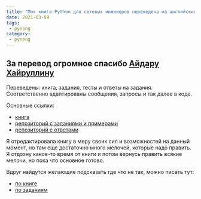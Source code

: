 ```yaml
---
title: "Моя книга Python для сетевых инженеров переведена на английский"
date: 2021-03-09
tags:
 - pyneng
category:
 - pyneng
---
```


## За перевод огромное спасибо [Айдару Хайруллину](https://www.linkedin.com/in/aidar-khairullin/)

Переведены: книга, задания, тесты и ответы на задания.
Соответственно адаптированы сообщения, запросы и так далее в коде.

Основные ссылки:

* [книга](https://pyneng.readthedocs.io/en/latest/contents.html)
* [репозиторий с заданиями и примерами](https://github.com/natenka/pyneng-examples-exercises-en/)
* [репозиторий с ответами](https://github.com/natenka/pyneng-answers-en/)

Я отредактировала книгу в меру своих сил и возможностей на данный момент,
но там еще достаточно много мелочей, которые надо править.
Я отдохну какое-то время от книги и потом вернусь править всякие мелочи,
но пока что основное готово.

Вдруг найдутся желающие подсказать где что не так, можно писать тут:

* [по книге](https://github.com/natenka/pyneng-book-en/issues)
* [по заданиям](https://github.com/natenka/pyneng-examples-exercises-en/issues)

